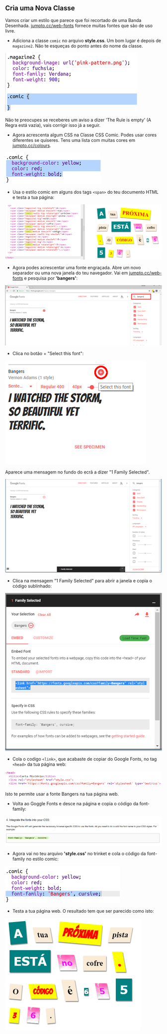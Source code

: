 ## Cria uma Nova Classe

Vamos criar um estilo que parece que foi recortado de uma Banda Desenhada. <a href="http://jumpto.cc/web-fonts" target="_blank">jumpto.cc/web-fonts</a> fornece muitas fontes que são de uso livre.

+ Adiciona a classe `comic` no arquivo **style.css**. Um bom lugar é depois de `magazine2`. Não te esqueças do ponto antes do nome da classe. 

![captura de ecrã](images/letter-comic1.png)

Não te preocupes se receberes um aviso a dizer 'The Rule is empty' (A Regra está vazia), vais corrigir isso já a seguir.

+ Agora acrescenta algum CSS na Classe CSS Comic. Podes usar cores diferentes se quiseres. Tens uma lista com muitas cores em <a href="http://jumpto.cc/colours" target="_blank">jumpto.cc/colours</a>.

![captura de ecrã](images/letter-comic2.png)

+ Usa o estilo comic em alguns dos tags `<span>` do teu documento HTML e testa a tua página:

![captura de ecrã](images/letter-comic-output.png)

+ Agora podes acrescentar uma fonte engraçada. Abre um novo separador ou uma nova janela do teu navegador. Vai em <a href="http://jumpto.cc/web-fonts" target="_blank">jumpto.cc/web-fonts</a> e pesquisa por **'bangers'**:

![captura de ecrã](images/letter-gfonts-1-annotated.png)

+ Clica no botão + "Select this font":

![captura de ecrã](images/letter-gfonts-2-annotated.png)

Aparece uma mensagem no fundo do ecrã a dizer "1 Family Selected".

![captura de ecrã](images/letter-gfonts-3.png)

+ Clica na mensagem "1 Family Selected" para abrir a janela e copia o código sublinhado:

![captura de ecrã](images/letter-gfonts-4.png)

+ Cola o codigo `<link>`, que acabaste de copiar do Google Fonts, no tag `<head>` da tua página web:

![captura de ecrã](images/letter-fonts-head.png)

Isto te permite usar a fonte Bangers na tua página web.

+ Volta ao Goggle Fonts e desce na página e copia o código da font-family:

![captura de ecrã](images/letter-fonts-bangers.png)

+ Agora vai no teu arquivo **'style.css'** no trinket e cola o código da font-family no estilo comic:

![captura de ecrã](images/letter-fonts-comic.png)

+ Testa a tua página web. O resultado tem que ser parecido como isto: 

![captura de ecrã](images/letter-fonts-output.png)
